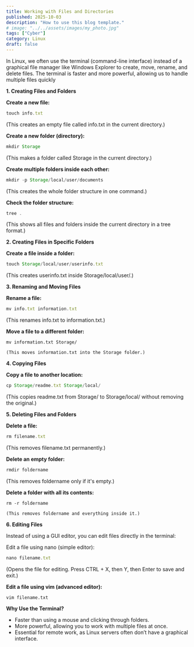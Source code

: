 ```yaml
---
title: Working with Files and Directories
published: 2025-10-03
description: "How to use this blog template."
# image: "../../assets/images/my_photo.jpg"
tags: ["Cyber"]
category: Linux
draft: false
---
```


In Linux, we often use the terminal (command-line interface) instead of a graphical file manager like Windows Explorer to create, move, rename, and delete files. The terminal is faster and more powerful, allowing us to handle multiple files quickly

**1. Creating Files and Folders**

**Create a new file:**

```jsx
touch info.txt
```

(This creates an empty file called info.txt in the current directory.)

**Create a new folder (directory):**

```jsx
mkdir Storage
```

(This makes a folder called Storage in the current directory.)

**Create multiple folders inside each other:**

```jsx
mkdir -p Storage/local/user/documents
```

(This creates the whole folder structure in one command.)

**Check the folder structure:**

```jsx
tree .
```

(This shows all files and folders inside the current directory in a tree format.)

**2. Creating Files in Specific Folders**
    
**Create a file inside a folder:**
    
```jsx
touch Storage/local/user/userinfo.txt
```
    
(This creates userinfo.txt inside Storage/local/user/.)
    
**3. Renaming and Moving Files**
    
**Rename a file:**
    

```jsx
mv info.txt information.txt
```

(This renames info.txt to information.txt.)

**Move a file to a different folder:**

```
mv information.txt Storage/

(This moves information.txt into the Storage folder.)

```

**4. Copying Files**
    
**Copy a file to another location:**
    
```jsx
cp Storage/readme.txt Storage/local/
```
    
(This copies readme.txt from Storage/ to Storage/local/ without removing the original.)
    
**5. Deleting Files and Folders**
    
**Delete a file:**
    

```jsx
rm filename.txt
```

(This removes filename.txt permanently.)

**Delete an empty folder:**

```jsx
rmdir foldername
```

(This removes foldername only if it's empty.)

**Delete a folder with all its contents:**

```
rm -r foldername

(This removes foldername and everything inside it.)

```

**6. Editing Files**

Instead of using a GUI editor, you can edit files directly in the terminal:

Edit a file using nano (simple editor):

```jsx
nano filename.txt
```

(Opens the file for editing. Press CTRL + X, then Y, then Enter to save and exit.)

**Edit a file using vim (advanced editor):**

```
vim filename.txt
```

**Why Use the Terminal?**

- Faster than using a mouse and clicking through folders.
- More powerful, allowing you to work with multiple files at once.
- Essential for remote work, as Linux servers often don’t have a graphical interface.
